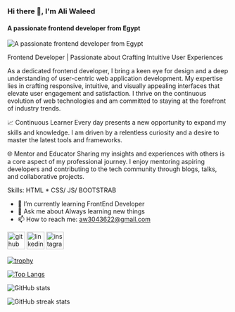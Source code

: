 ### Hi there 👋, I'm Ali Waleed
#### A passionate frontend developer from Egypt
![A passionate frontend developer from Egypt](https://user-images.githubusercontent.com/63050133/156676671-d5b2e362-97d4-4404-9447-dd71ddfea82f.gif)

Frontend Developer | Passionate about Crafting Intuitive User Experiences

As a dedicated frontend developer, I bring a keen eye for design and a deep understanding of user-centric web application development. My expertise lies in crafting responsive, intuitive, and visually appealing interfaces that elevate user engagement and satisfaction. I thrive on the continuous evolution of web technologies and am committed to staying at the forefront of industry trends.

📈 Continuous Learner Every day presents a new opportunity to expand my skills and knowledge. I am driven by a relentless curiosity and a desire to master the latest tools and frameworks.

🌐 Mentor and Educator Sharing my insights and experiences with others is a core aspect of my professional journey. I enjoy mentoring aspiring developers and contributing to the tech community through blogs, talks, and collaborative projects.

Skills: HTML * CSS/ JS/ BOOTSTRAB

- 🌱 I’m currently learning FrontEnd Developer 
- 💬 Ask me about Always learning new things 
- 📫 How to reach me: aw3043622@gmail.com 


[<img src='https://cdn.jsdelivr.net/npm/simple-icons@3.0.1/icons/github.svg' alt='github' height='40'>](https://github.com/aloll0)  [<img src='https://cdn.jsdelivr.net/npm/simple-icons@3.0.1/icons/linkedin.svg' alt='linkedin' height='40'>](https://2u.pw/tdduD0bF)  [<img src='https://cdn.jsdelivr.net/npm/simple-icons@3.0.1/icons/instagram.svg' alt='instagram' height='40'>](https://www.instagram.com/aloll0/)   

[![trophy](https://github-profile-trophy.vercel.app/?username=aloll0)](https://github.com/ryo-ma/github-profile-trophy)

[![Top Langs](https://github-readme-stats.vercel.app/api/top-langs/?username=aloll0)](https://github.com/anuraghazra/github-readme-stats)

![GitHub stats](https://github-readme-stats.vercel.app/api?username=aloll0&show_icons=true)  

![GitHub streak stats](https://streak-stats.demolab.com/?user=aloll0)  

